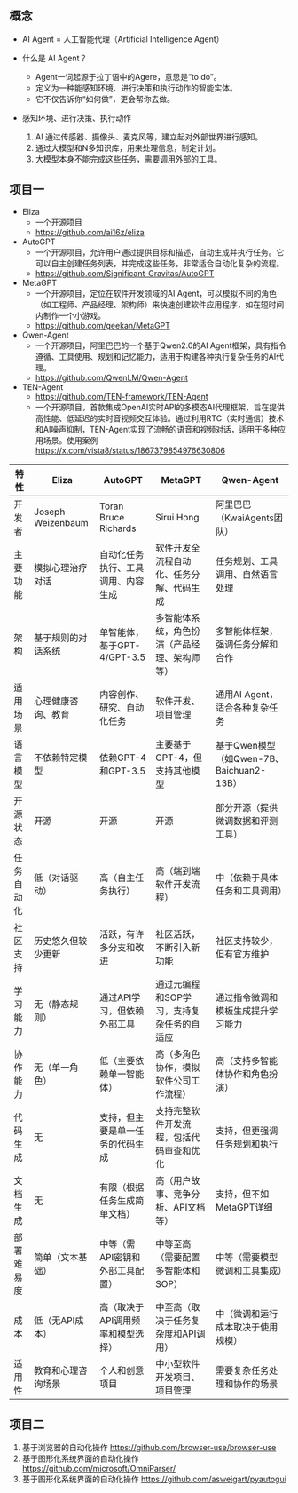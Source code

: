 ## 概念
- AI Agent = 人工智能代理（Artificial Intelligence Agent）
- 什么是 AI Agent？
    - Agent一词起源于拉丁语中的Agere，意思是“to do”。
    - 定义为一种能感知环境、进行决策和执行动作的智能实体。
    - 它不仅告诉你“如何做”，更会帮你去做。

- 感知环境、进行决策、执行动作
    1. AI 通过传感器、摄像头、麦克风等，建立起对外部世界进行感知。
    2. 通过大模型和N多知识库，用来处理信息，制定计划。
    3. 大模型本身不能完成这些任务，需要调用外部的工具。

## 项目一
- Eliza
    - 一个开源项目
    - https://github.com/ai16z/eliza
- AutoGPT 
    - 一个开源项目，允许用户通过提供目标和描述，自动生成并执行任务。它可以自主创建任务列表，并完成这些任务，非常适合自动化复杂的流程。
    - https://github.com/Significant-Gravitas/AutoGPT
- MetaGPT
    - 一个开源项目，定位在软件开发领域的AI Agent，可以模拟不同的角色（如工程师、产品经理、架构师）来快速创建软件应用程序，如在短时间内制作一个小游戏。
    - https://github.com/geekan/MetaGPT
- Qwen-Agent
    - 一个开源项目，阿里巴巴的一个基于Qwen2.0的AI Agent框架，具有指令遵循、工具使用、规划和记忆能力，适用于构建各种执行复杂任务的AI代理。
    - https://github.com/QwenLM/Qwen-Agent
- TEN-Agent
    - https://github.com/TEN-framework/TEN-Agent
    - 一个开源项目，首款集成OpenAI实时API的多模态AI代理框架，旨在提供高性能、低延迟的实时音视频交互体验。通过利用RTC（实时通信）技术和AI噪声抑制，TEN-Agent实现了流畅的语音和视频对话，适用于多种应用场景。使用案例 https://x.com/vista8/status/1867379854976630806


| 特性       | Eliza              | AutoGPT                            | MetaGPT                                      | Qwen-Agent                               |
| ---------- | ------------------ | ---------------------------------- | -------------------------------------------- | ---------------------------------------- |
| 开发者     | Joseph Weizenbaum  | Toran Bruce Richards               | Sirui Hong                                   | 阿里巴巴（KwaiAgents团队）               |
| 主要功能   | 模拟心理治疗对话   | 自动化任务执行、工具调用、内容生成 | 软件开发全流程自动化、任务分解、代码生成     | 任务规划、工具调用、自然语言处理         |
| 架构       | 基于规则的对话系统 | 单智能体，基于GPT-4/GPT-3.5        | 多智能体系统，角色扮演（产品经理、架构师等） | 多智能体框架，强调任务分解和合作         |
| 适用场景   | 心理健康咨询、教育 | 内容创作、研究、自动化任务         | 软件开发、项目管理                           | 通用AI Agent，适合各种复杂任务           |
| 语言模型   | 不依赖特定模型     | 依赖GPT-4和GPT-3.5                 | 主要基于GPT-4，但支持其他模型                | 基于Qwen模型（如Qwen-7B、Baichuan2-13B） |
| 开源状态   | 开源               | 开源                               | 开源                                         | 部分开源（提供微调数据和评测工具）       |
| 任务自动化 | 低（对话驱动）     | 高（自主任务执行）                 | 高（端到端软件开发流程）                     | 中（依赖于具体任务和工具调用）           |
| 社区支持   | 历史悠久但较少更新 | 活跃，有许多分支和改进             | 社区活跃，不断引入新功能                     | 社区支持较少，但有官方维护               |
| 学习能力   | 无（静态规则）     | 通过API学习，但依赖外部工具        | 通过元编程和SOP学习，支持复杂任务的自适应    | 通过指令微调和模板生成提升学习能力       |
| 协作能力   | 无（单一角色）     | 低（主要依赖单一智能体）           | 高（多角色协作，模拟软件公司工作流程）       | 高（支持多智能体协作和角色扮演）         |
| 代码生成   | 无                 | 支持，但主要是单一任务的代码生成   | 支持完整软件开发流程，包括代码审查和优化     | 支持，但更强调任务规划和执行             |
| 文档生成   | 无                 | 有限（根据任务生成简单文档）       | 高（用户故事、竞争分析、API文档等）          | 支持，但不如MetaGPT详细                  |
| 部署难易度 | 简单（文本基础）   | 中等（需API密钥和外部工具配置）    | 中等至高（需要配置多智能体和SOP）            | 中等（需要模型微调和工具集成）           |
| 成本       | 低（无API成本）    | 高（取决于API调用频率和模型选择）  | 中至高（取决于任务复杂度和API调用）          | 中（微调和运行成本取决于使用规模）       |
| 适用性     | 教育和心理咨询场景 | 个人和创意项目                     | 中小型软件开发项目、项目管理                 | 需要复杂任务处理和协作的场景             |


## 项目二
1. 基于浏览器的自动化操作  https://github.com/browser-use/browser-use
2. 基于图形化系统界面的自动化操作 https://github.com/microsoft/OmniParser/
3. 基于图形化系统界面的自动化操作 https://github.com/asweigart/pyautogui